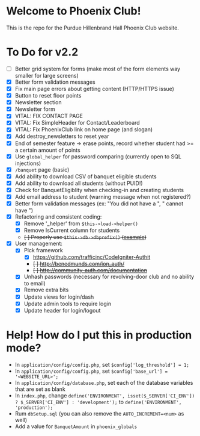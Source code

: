 # Welcome to Phoenix Club!
This is the repo for the Purdue Hillenbrand Hall Phoenix Club website.

# To Do for v2.2
- [ ] Better grid system for forms (make most of the form elements way smaller for large screens)
- [X] Better form validation messages
- [X] Fix main page errors about getting content (HTTP/HTTPS issue)
- [X] Button to reset floor points
- [X] Newsletter section
- [X] Newsletter form
- [X] VITAL: FIX CONTACT PAGE
- [X] VITAL: Fix SimpleHeader for Contact/Leaderboard
- [X] VITAL: Fix PhoenixClub link on home page (and slogan)
- [X] Add destroy_newsletters to reset year
- [X] End of semester feature -> erase points, record whether student had >= a certain amount of points
- [X] Use `global_helper` for password comparing (currently open to SQL injections)
- [X] `/banquet` page (basic)
- [X] Add ability to download CSV of banquet eligible students
- [X] Add ability to download all students (without PUID!)
- [X] Check for BanquetEligiblity when checking-in and creating students
- [X] Add email address to student (warning message when not registered?)
- [X] Better form validation messages (ex: "You did not have a <field>", "<Field> cannot have <this>")
- [X] Refactoring and consistent coding:
	- [X] Remove '_helper' from `$this->load->helper()`
	- [X] Remove IsCurrent column for students
	- ~~[ ] Properly use `$this->db->dbprefix()` ([example](https://stackoverflow.com/questions/16021367/adding-table-prefix-to-join-in-codeigniter))~~
- [X] User management:
	- [X] Pick framework
		- [X] https://github.com/trafficinc/CodeIgniter-Authit
		- ~~[ ] http://benedmunds.com/ion_auth/~~
		- ~~[ ] http://community-auth.com/documentation~~
	- [X] Unhash passwords (necessary for revolving-door club and no ability to email)
	- [X] Remove extra bits
	- [X] Update views for login/dash
	- [X] Update admin tools to require login
	- [X] Update header for login/logout
	
# Help! How do I put this in production mode?
- In `application/config/config.php`, set `$config['log_threshold'] = 1;`
- In `application/config/config.php`, set `$config['base_url'] = '<WEBSITE_URL>';`
- In `application/config/database.php`, set each of the database variables that are set as blank
- In `index.php`, change `define('ENVIRONMENT', isset($_SERVER['CI_ENV']) ? $_SERVER['CI_ENV'] : 'development');` to `define('ENVIRONMENT', 'production');`
- Rum `dbSetup.sql` (you can also remove the `AUTO_INCREMENT=<num>` as well)
- Add a value for `BanquetAmount` in `phoenix_globals`
